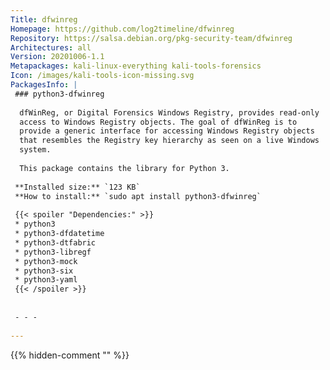 ```yaml
---
Title: dfwinreg
Homepage: https://github.com/log2timeline/dfwinreg
Repository: https://salsa.debian.org/pkg-security-team/dfwinreg
Architectures: all
Version: 20201006-1.1
Metapackages: kali-linux-everything kali-tools-forensics 
Icon: /images/kali-tools-icon-missing.svg
PackagesInfo: |
 ### python3-dfwinreg
 
  dfWinReg, or Digital Forensics Windows Registry, provides read-only
  access to Windows Registry objects. The goal of dfWinReg is to
  provide a generic interface for accessing Windows Registry objects
  that resembles the Registry key hierarchy as seen on a live Windows
  system.
   
  This package contains the library for Python 3.
 
 **Installed size:** `123 KB`  
 **How to install:** `sudo apt install python3-dfwinreg`  
 
 {{< spoiler "Dependencies:" >}}
 * python3
 * python3-dfdatetime 
 * python3-dtfabric 
 * python3-libregf 
 * python3-mock
 * python3-six 
 * python3-yaml 
 {{< /spoiler >}}
 
 
 - - -
 
---
```

{{% hidden-comment "<!--Do not edit anything above this line-->" %}}
